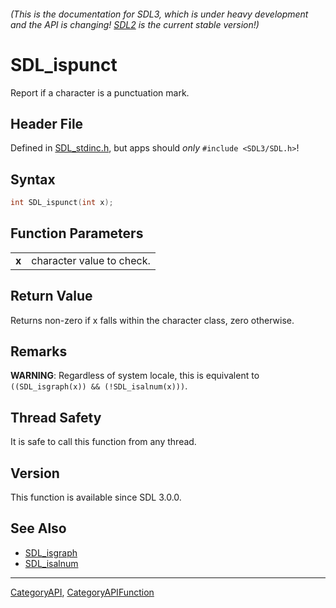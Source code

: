 ###### (This is the documentation for SDL3, which is under heavy development and the API is changing! [SDL2](https://wiki.libsdl.org/SDL2/) is the current stable version!)
# SDL_ispunct

Report if a character is a punctuation mark.

## Header File

Defined in [SDL_stdinc.h](https://github.com/libsdl-org/SDL/blob/main/include/SDL3/SDL_stdinc.h), but apps should _only_ `#include <SDL3/SDL.h>`!

## Syntax

```c
int SDL_ispunct(int x);

```

## Function Parameters

|           |                           |
| --------- | ------------------------- |
| **x**     | character value to check. |

## Return Value

Returns non-zero if x falls within the character class, zero otherwise.

## Remarks

**WARNING**: Regardless of system locale, this is equivalent to
`((SDL_isgraph(x)) && (!SDL_isalnum(x)))`.

## Thread Safety

It is safe to call this function from any thread.

## Version

This function is available since SDL 3.0.0.

## See Also

* [SDL_isgraph](SDL_isgraph)
* [SDL_isalnum](SDL_isalnum)

----
[CategoryAPI](CategoryAPI), [CategoryAPIFunction](CategoryAPIFunction)

